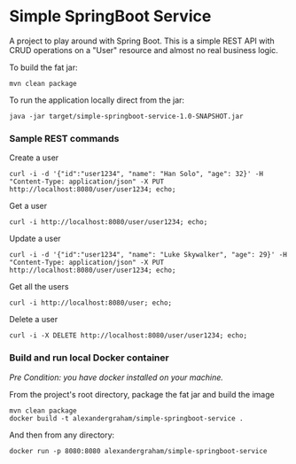 # Simple SpringBoot Service

A project to play around with Spring Boot. This is a simple REST API with CRUD operations on a "User" resource and almost no real business logic.

To build the fat jar:

```
mvn clean package
```

To run the application locally direct from the jar:

``` 
java -jar target/simple-springboot-service-1.0-SNAPSHOT.jar
```

### Sample REST commands

Create a user

```
curl -i -d '{"id":"user1234", "name": "Han Solo", "age": 32}' -H "Content-Type: application/json" -X PUT http://localhost:8080/user/user1234; echo;
```

Get a user

```
curl -i http://localhost:8080/user/user1234; echo;
```

Update a user

```
curl -i -d '{"id":"user1234", "name": "Luke Skywalker", "age": 29}' -H "Content-Type: application/json" -X PUT http://localhost:8080/user/user1234; echo;
```

Get all the users

```
curl -i http://localhost:8080/user; echo;
```

Delete a user

```
curl -i -X DELETE http://localhost:8080/user/user1234; echo;
```


### Build and run local Docker container

_Pre Condition: you have docker installed on your machine._

From the project's root directory, package the fat jar and build the image

```
mvn clean package
docker build -t alexandergraham/simple-springboot-service .
```

And then from any directory:

```
docker run -p 8080:8080 alexandergraham/simple-springboot-service
```
